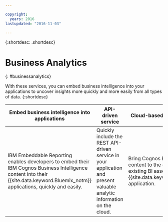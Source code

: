 ```yaml
---

copyright:
  years: 2016
lastupdated: "2016-11-03"

---
```



{:shortdesc: .shortdesc}

# Business Analytics
{: #businessanalytics}

With these services, you can embed business intelligence into your applications to uncover insights more quickly and more easily from all types of data.
{:shortdesc}


Embed business intelligence into applications | API-driven service | Cloud-based Cognos BI content
--- | --- | ---
IBM Embeddable Reporting enables developers to embed their IBM Cognos Business Intelligence content into their {{site.data.keyword.Bluemix_notm}} applications, quickly and easily. | Quickly include the REST API-driven service in your application and present valuable analytic information on the cloud. | Bring Cognos Business Intelligence content to the cloud by surfacing existing BI assets into a {{site.data.keyword.Bluemix_notm}} application.
